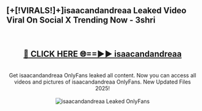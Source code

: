 <h2>[+[!VIRALS!]+]isaacandandreaa Leaked Video Viral On Social X Trending Now - 3shri</h2>
<br>
<div align="center">
<h2><a href="https://libra.edu.pl?isaacandandreaa" rel="nofollow">🔴 CLICK HERE 🌐==►► isaacandandreaa</a></h2>
<br>
Get isaacandandreaa OnlyFans leaked all content. Now you can access all videos and pictures of isaacandandreaa OnlyFans. New Updated Files 2025!
<br>
<br>
<a href="https://libra.edu.pl?isaacandandreaa" rel="nofollow" data-target="animated-image.originalLink"><img src="https://i.ibb.co.com/WyWwxjT/player-gif2.gif" alt="isaacandandreaa Leaked OnlyFans" style="max-width: 100%; display: inline-block;" data-target="animated-image.originalImage"></a>
</div>
<br>